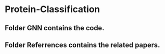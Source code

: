 # Protein-Classification

## Folder GNN contains the code.

## Folder Referrences contains the related papers.

